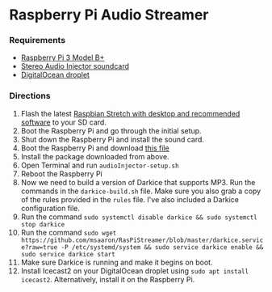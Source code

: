 # Raspberry Pi Audio Streamer

### Requirements
- [Raspberry Pi 3 Model B+](https://www.raspberrypi.org/products/raspberry-pi-3-model-b-plus)
- [Stereo Audio Injector soundcard](http://www.audioinjector.net/rpi-hat)
- [DigitalOcean droplet](https://www.digitalocean.com)

### Directions
1. Flash the latest [Raspbian Stretch with desktop and recommended software](https://www.raspberrypi.org/downloads/raspbian/) to your SD card.
2. Boot the Raspberry Pi and go through the initial setup.
3. Shut down the Raspberry Pi and install the sound card.
4. Boot the Raspberry Pi and download [this file](https://github.com/msaaron/RasPiStreamer/blob/master/audio.injector.scripts_0.1-1_all.deb?raw=true)
5. Install the package downloaded from above.
6. Open Terminal and run `audioInjector-setup.sh`
7. Reboot the Raspberry Pi
6. Now we need to build a version of Darkice that supports MP3. Run the commands in the `darkice-build.sh` file. Make sure you also grab a copy of the rules provided in the `rules` file. I've also included a Darkice configuration file.
7. Run the command `sudo systemctl disable darkice && sudo systemctl stop darkice`
8. Run the command `sudo wget https://github.com/msaaron/RasPiStreamer/blob/master/darkice.service?raw=true -P /etc/systemd/system && sudo service darkice enable && sudo service darkice start`
9. Make sure Darkice is running and make it begins on boot.
8. Install Icecast2 on your DigitalOcean droplet using `sudo apt install icecast2`. Alternatively, install it on the Raspberry Pi.
